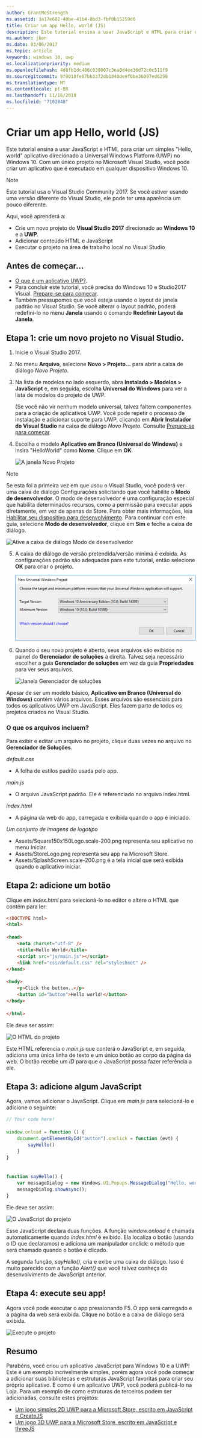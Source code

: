 ```yaml
---
author: GrantMeStrength
ms.assetid: 3a17e682-40be-41b4-8bd3-fbf0b15259d6
title: Criar um app Hello, world (JS)
description: Este tutorial ensina a usar JavaScript e HTML para criar um simples & \#0034; Olá, mundo & \#0034; destinado a Universal Windows Platform (UWP) no Windows 10.
ms.author: jken
ms.date: 03/06/2017
ms.topic: article
keywords: windows 10, uwp
ms.localizationpriority: medium
ms.openlocfilehash: 4d8fb1dc486c039007c3ea0d4ee36d72c0c511f9
ms.sourcegitcommit: 9f8010fe67bb3372db1840de9f0be36097ed6258
ms.translationtype: MT
ms.contentlocale: pt-BR
ms.lasthandoff: 11/16/2018
ms.locfileid: "7102848"
---
```

# <a name="create-a-hello-world-app-js"></a>Criar um app Hello, world (JS)

Este tutorial ensina a usar JavaScript e HTML para criar um simples "Hello, world" aplicativo direcionado a Universal Windows Platform (UWP) no Windows 10. Com um único projeto no Microsoft Visual Studio, você pode criar um aplicativo que é executado em qualquer dispositivo Windows 10.

> [!NOTE]
> Este tutorial usa o Visual Studio Community 2017. Se você estiver usando uma versão diferente do Visual Studio, ele pode ter uma aparência um pouco diferente.


Aqui, você aprenderá a:

-   Crie um novo projeto do **Visual Studio 2017** direcionado ao **Windows 10** e a **UWP**.
-   Adicionar conteúdo HTML e JavaScript
-   Executar o projeto na área de trabalho local no Visual Studio

## <a name="before-you-start"></a>Antes de começar...

-   [O que é um aplicativo UWP?](universal-application-platform-guide.md).
-   Para concluir este tutorial, você precisa do Windows 10 e Studio2017 Visual. [Prepare-se para começar](get-set-up.md).
-   Também pressupomos que você esteja usando o layout de janela padrão no Visual Studio. Se você alterar o layout padrão, poderá redefini-lo no menu **Janela** usando o comando **Redefinir Layout da Janela**.

## <a name="step-1-create-a-new-project-in-visual-studio"></a>Etapa 1: crie um novo projeto no Visual Studio.

1.  Inicie o Visual Studio 2017.

2.  No menu **Arquivo**, selecione **Novo > Projeto...** para abrir a caixa de diálogo *Novo Projeto*.

3.  Na lista de modelos no lado esquerdo, abra **Instalado > Modelos > JavaScript** e, em seguida, escolha **Universal do Windows** para ver a lista de modelos do projeto de UWP.

    (Se você não vir nenhum modelo universal, talvez faltem componentes para a criação de aplicativos UWP. Você pode repetir o processo de instalação e adicionar suporte para UWP, clicando em **Abrir Instalador do Visual Studio** na caixa de diálogo *Novo Projeto*. Consulte [Prepare-se para começar](get-set-up.md).

4.  Escolha o modelo **Aplicativo em Branco (Universal do Windows)** e insira "HelloWorld" como **Nome**. Clique em **OK**.

    ![A janela Novo Projeto](images/win10-js-01.png)

> [!NOTE]
> Se esta foi a primeira vez em que usou o Visual Studio, você poderá ver uma caixa de diálogo Configurações solicitando que você habilite o **Modo de desenvolvedor**. O modo de desenvolvedor é uma configuração especial que habilita determinados recursos, como a permissão para executar apps diretamente, em vez de apenas da Store. Para obter mais informações, leia [Habilitar seu dispositivo para desenvolvimento](enable-your-device-for-development.md). Para continuar com este guia, selecione **Modo de desenvolvedor**, clique em **Sim** e feche a caixa de diálogo.

 ![Ative a caixa de diálogo Modo de desenvolvedor](images/win10-cs-00.png)

5.  A caixa de diálogo de versão pretendida/versão mínima é exibida. As configurações padrão são adequadas para este tutorial, então selecione **OK** para criar o projeto.

    ![Janela Gerenciador de soluções](images/win10-cs-02.png)

6.  Quando o seu novo projeto é aberto, seus arquivos são exibidos no painel do **Gerenciador de soluções** à direita. Talvez seja necessário escolher a guia **Gerenciador de soluções** em vez da guia **Propriedades** para ver seus arquivos.

    ![Janela Gerenciador de soluções](images/win10-js-02.png)

Apesar de ser um modelo básico, **Aplicativo em Branco (Universal do Windows)** contém vários arquivos. Esses arquivos são essenciais para todos os aplicativos UWP em JavaScript. Eles fazem parte de todos os projetos criados no Visual Studio.


### <a name="whats-in-the-files"></a>O que os arquivos incluem?

Para exibir e editar um arquivo no projeto, clique duas vezes no arquivo no **Gerenciador de Soluções**. 

*default.css*

-  A folha de estilos padrão usada pelo app.

*main.js*

- O arquivo JavaScript padrão. Ele é referenciado no arquivo index.html.

*index.html*

- A página da web do app, carregada e exibida quando o app é iniciado.

*Um conjunto de imagens de logotipo*
-   Assets/Square150x150Logo.scale-200.png representa seu aplicativo no menu Iniciar.
-   Assets/StoreLogo.png representa seu app na Microsoft Store.
-   Assets/SplashScreen.scale-200.png é a tela inicial que será exibida quando o aplicativo iniciar.

## <a name="step-2-adding-a-button"></a>Etapa 2: adicione um botão

Clique em *index.html* para selecioná-lo no editor e altere o HTML que contém para ler:

```html
<!DOCTYPE html>
<html>

<head>
    <meta charset="utf-8" />
    <title>Hello World</title>
    <script src="js/main.js"></script>
    <link href="css/default.css" rel="stylesheet" />
</head>

<body>
    <p>Click the button..</p>
    <button id="button">Hello world!</button>
</body>

</html>
```

Ele deve ser assim:

 ![O HTML do projeto](images/win10-js-03.png)

Este HTML referencia o *main.js* que conterá o JavaScript e, em seguida, adiciona uma única linha de texto e um único botão ao corpo da página da web. O botão recebe um *ID* para que o JavaScript possa fazer referência a ele.


## <a name="step-3-adding-some-javascript"></a>Etapa 3: adicione algum JavaScript

Agora, vamos adicionar o JavaScript. Clique em *main.js* para selecioná-lo e adicione o seguinte:

```javascript
// Your code here!

window.onload = function () {
    document.getElementById("button").onclick = function (evt) {
        sayHello()
    }
}


function sayHello() {
    var messageDialog = new Windows.UI.Popups.MessageDialog("Hello, world!", "Alert");
    messageDialog.showAsync();
}

```

Ele deve ser assim:

 ![O JavaScript do projeto](images/win10-js-04.png)

Esse JavaScript declara duas funções. A função *window.onload* é chamada automaticamente quando *index.html* é exibido. Ela localiza o botão (usando o ID que declaramos) e adiciona um manipulador onclick: o método que será chamado quando o botão é clicado.

A segunda função, *sayHello()*, cria e exibe uma caixa de diálogo. Isso é muito parecido com a função *Alert()* que você talvez conheça do desenvolvimento de JavaScript anterior.


## <a name="step-4-run-the-app"></a>Etapa 4: execute seu app!

Agora você pode executar o app pressionando F5. O app será carregado e a página da web será exibida. Clique no botão e a caixa de diálogo será exibida.

 ![Execute o projeto](images/win10-js-05.png)



## <a name="summary"></a>Resumo


Parabéns, você criou um aplicativo JavaScript para Windows 10 e a UWP! Este é um exemplo incrivelmente simples, porém agora você pode começar a adicionar suas bibliotecas e estruturas JavaScript favoritas para criar seu próprio aplicativo. E como é um aplicativo UWP, você poderá publicá-lo na Loja. Para um exemplo de como estruturas de terceiros podem ser adicionadas, consulte estes projetos:

* [Um jogo simples 2D UWP para a Microsoft Store, escrito em JavaScript e CreateJS](get-started-tutorial-game-js2d.md)
* [Um jogo 3D UWP para a Microsoft Store, escrito em JavaScript e threeJS](get-started-tutorial-game-js3d.md)


